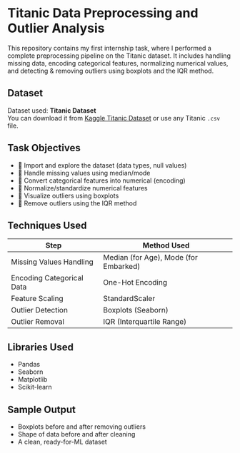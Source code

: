 # Titanic Data Preprocessing and Outlier Analysis

This repository contains my first internship task, where I performed a complete preprocessing pipeline on the Titanic dataset. It includes handling missing data, encoding categorical features, normalizing numerical values, and detecting & removing outliers using boxplots and the IQR method.


## Dataset
Dataset used: **Titanic Dataset**  
You can download it from [Kaggle Titanic Dataset](https://www.kaggle.com/competitions/titanic/data) or use any Titanic `.csv` file.


##  Task Objectives

- 📌 Import and explore the dataset (data types, null values)
- 📌 Handle missing values using median/mode
- 📌 Convert categorical features into numerical (encoding)
- 📌 Normalize/standardize numerical features
- 📌 Visualize outliers using boxplots
- 📌 Remove outliers using the IQR method


##  Techniques Used

| Step                         | Method Used                           |
|------------------------------|---------------------------------------|
| Missing Values Handling      | Median (for Age), Mode (for Embarked) |
| Encoding Categorical Data    | One-Hot Encoding                      |
| Feature Scaling              | StandardScaler                        |
| Outlier Detection            | Boxplots (Seaborn)                    |
| Outlier Removal              | IQR (Interquartile Range)             |


##  Libraries Used

- Pandas
- Seaborn
- Matplotlib
- Scikit-learn

##  Sample Output

- Boxplots before and after removing outliers
- Shape of data before and after cleaning
- A clean, ready-for-ML dataset 



